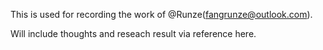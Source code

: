 This is used for recording the work of @Runze(fangrunze@outlook.com).

Will include thoughts and reseach result via reference here.
